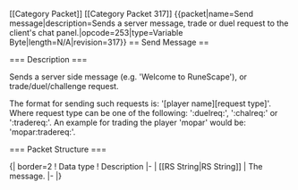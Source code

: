 \[\[Category Packet\]\] \[\[Category Packet 317\]\] {{packet\|name=Send
message\|description=Sends a server message, trade or duel request to
the client's chat panel.\|opcode=253\|type=Variable
Byte\|length=N/A\|revision=317}} == Send Message ==

=== Description ===

Sends a server side message (e.g. 'Welcome to RuneScape'), or
trade/duel/challenge request.

The format for sending such requests is: '\[player name\]\[request
type\]'. Where request type can be one of the following: ':duelreq:',
':chalreq:' or ':tradereq:'. An example for trading the player 'mopar'
would be: 'mopar:tradereq:'.

=== Packet Structure ===

{\| border=2 ! Data type ! Description \|- \| \[\[RS String\|RS
String\]\] \| The message. \|- \|}
